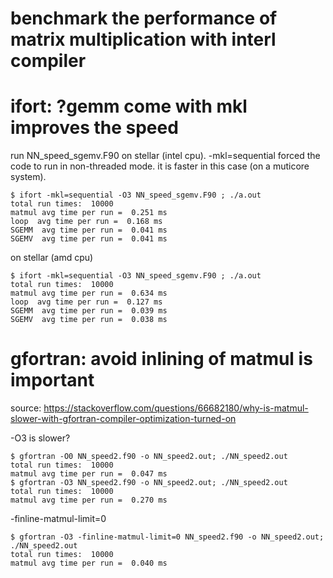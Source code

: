 # benchmark the performance of matrix multiplication with interl compiler

# ifort: ?gemm come with mkl improves the speed

run NN_speed_sgemv.F90 on stellar (intel cpu).
-mkl=sequential forced the code to run in non-threaded mode.
it is faster in this case (on a muticore system).

``` 
$ ifort -mkl=sequential -O3 NN_speed_sgemv.F90 ; ./a.out
total run times:  10000
matmul avg time per run =  0.251 ms
loop  avg time per run =  0.168 ms
SGEMM  avg time per run =  0.041 ms
SGEMV  avg time per run =  0.041 ms
```

on stellar (amd cpu)
``` 
$ ifort -mkl=sequential -O3 NN_speed_sgemv.F90 ; ./a.out
total run times:  10000
matmul avg time per run =  0.634 ms
loop  avg time per run =  0.127 ms
SGEMM  avg time per run =  0.039 ms
SGEMV  avg time per run =  0.038 ms
```


# gfortran: avoid inlining of matmul is important
source: https://stackoverflow.com/questions/66682180/why-is-matmul-slower-with-gfortran-compiler-optimization-turned-on

-O3 is slower?
```
$ gfortran -O0 NN_speed2.f90 -o NN_speed2.out; ./NN_speed2.out
total run times:  10000
matmul avg time per run =  0.047 ms
$ gfortran -O3 NN_speed2.f90 -o NN_speed2.out; ./NN_speed2.out
total run times:  10000
matmul avg time per run =  0.270 ms
```
-finline-matmul-limit=0
```
$ gfortran -O3 -finline-matmul-limit=0 NN_speed2.f90 -o NN_speed2.out; ./NN_speed2.out
total run times:  10000
matmul avg time per run =  0.040 ms
```
